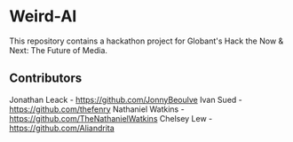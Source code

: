 # Weird-AI
This repository contains a hackathon project for Globant's Hack the Now &amp; Next: The Future of Media.

## Contributors
Jonathan Leack - https://github.com/JonnyBeoulve
Ivan Sued - https://github.com/thefenry
Nathaniel Watkins - https://github.com/TheNathanielWatkins
Chelsey Lew - https://github.com/Aliandrita
